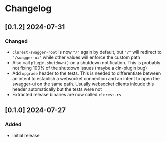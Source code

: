 # Changelog

## [0.1.2] 2024-07-31

### Changed

- ``clnrest-swagger-root`` is now `"/"` again by default, but ``"/"`` will redirect to ``"/swagger-ui"`` while other values will enforce the custom path
- Also call ``plugin.shutdown()`` on a shutdown notification. This is probably not fixing 100% of the shutdown issues (maybe a cln-plugin bug)
- Add ``upgrade`` header to the tests. This is needed to differentiate between an intent to establish a websocket connection and an intent to open the swagger-ui on the same path. Usually websocket clients inlcude this header automatically but the tests were not
- Extracted release binaries are now called ``clnrest-rs``

## [0.1.0] 2024-07-27

### Added

- initial release